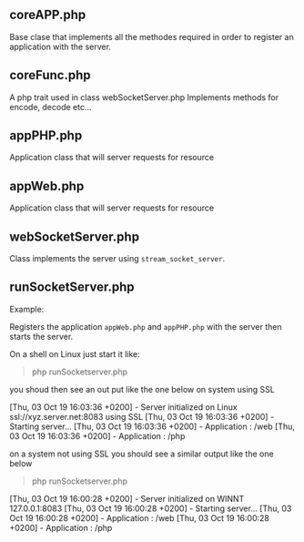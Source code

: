 
## coreAPP.php

Base clase that implements all the methodes required in order
to register an application with the server.
## coreFunc.php

A php trait used in class webSocketServer.php 
Implements methods for encode, decode etc... 

## appPHP.php

Application class that will server requests for resource 

[ws,wss,tcp,ssl]://<socketserver>:<port>/php
        
## appWeb.php

Application class that will server requests for resource 

[ws,wss,tcp,ssl]://<socketserver>:<port>/web


## webSocketServer.php

Class  implements the server using <code>stream_socket_server</code>.

## runSocketServer.php

Example:

Registers the application <code>appWeb.php</code> and <code>appPHP.php</code> with the server
then starts the server.

On a shell on Linux  just start it like:

> php runSocketserver.php

you shoud then see an out put like the one below on system using SSL

[Thu, 03 Oct 19 16:03:36 +0200] - Server initialized on Linux  ssl://xyz.server.net:8083 using SSL
[Thu, 03 Oct 19 16:03:36 +0200] - Starting server...
[Thu, 03 Oct 19 16:03:36 +0200] - Application : /web
[Thu, 03 Oct 19 16:03:36 +0200] - Application : /php


on a system not using SSL you should see a similar output like the one below

> php runSocketserver.php

[Thu, 03 Oct 19 16:00:28 +0200] - Server initialized on WINNT  127.0.0.1:8083
[Thu, 03 Oct 19 16:00:28 +0200] - Starting server...
[Thu, 03 Oct 19 16:00:28 +0200] - Application : /web
[Thu, 03 Oct 19 16:00:28 +0200] - Application : /php